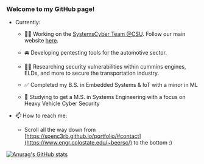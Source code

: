 ### Welcome to my GitHub page!
- Currently:
  - 🧑‍💼 Working on the [SystemsCyber Team @CSU](https://github.com/SystemsCyber). Follow our main website [here](https://systemscyber.engr.colostate.edu/).
  - 🚘 Developing pentesting tools for the automotive sector.
  - 🧑‍🔬 Researching security vulnerabilities within cummins engines, ELDs, and more to secure the transportation industry.

  - ✅ Completed my B.S. in Embedded Systems & IoT with a minor in ML
  - 🌱 Studying to get a M.S. in Systems Engineering with a focus on Heavy Vehicle Cyber Security

- 📫 How to reach me:
  - Scroll all the way down from [https://spenc3rb.github.io/portfolio/#contact](https://www.engr.colostate.edu/~beersc/) to the bottom :)

[![Anurag's GitHub stats](https://github-readme-stats.vercel.app/api?username=Spenc3rB)](https://github.com/anuraghazra/github-readme-stats)
